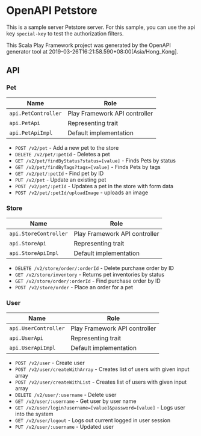 # OpenAPI Petstore

This is a sample server Petstore server. For this sample, you can use the api key `special-key` to test the authorization filters.

This Scala Play Framework project was generated by the OpenAPI generator tool at 2019-03-26T16:21:58.590+08:00[Asia/Hong_Kong].

## API

### Pet

|Name|Role|
|----|----|
|`api.PetController`|Play Framework API controller|
|`api.PetApi`|Representing trait|
|`api.PetApiImpl`|Default implementation|

* `POST /v2/pet` - Add a new pet to the store
* `DELETE /v2/pet/:petId` - Deletes a pet
* `GET /v2/pet/findByStatus?status=[value]` - Finds Pets by status
* `GET /v2/pet/findByTags?tags=[value]` - Finds Pets by tags
* `GET /v2/pet/:petId` - Find pet by ID
* `PUT /v2/pet` - Update an existing pet
* `POST /v2/pet/:petId` - Updates a pet in the store with form data
* `POST /v2/pet/:petId/uploadImage` - uploads an image

### Store

|Name|Role|
|----|----|
|`api.StoreController`|Play Framework API controller|
|`api.StoreApi`|Representing trait|
|`api.StoreApiImpl`|Default implementation|

* `DELETE /v2/store/order/:orderId` - Delete purchase order by ID
* `GET /v2/store/inventory` - Returns pet inventories by status
* `GET /v2/store/order/:orderId` - Find purchase order by ID
* `POST /v2/store/order` - Place an order for a pet

### User

|Name|Role|
|----|----|
|`api.UserController`|Play Framework API controller|
|`api.UserApi`|Representing trait|
|`api.UserApiImpl`|Default implementation|

* `POST /v2/user` - Create user
* `POST /v2/user/createWithArray` - Creates list of users with given input array
* `POST /v2/user/createWithList` - Creates list of users with given input array
* `DELETE /v2/user/:username` - Delete user
* `GET /v2/user/:username` - Get user by user name
* `GET /v2/user/login?username=[value]&password=[value]` - Logs user into the system
* `GET /v2/user/logout` - Logs out current logged in user session
* `PUT /v2/user/:username` - Updated user

